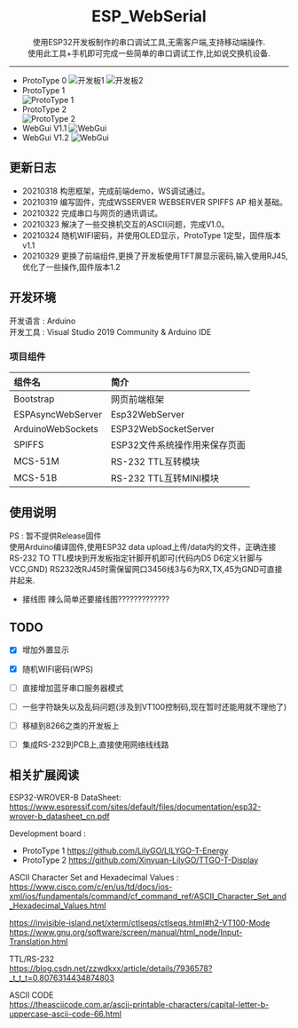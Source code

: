 
<h1 align="center">ESP_WebSerial</h1>


<div align="center">使用ESP32开发板制作的串口调试工具,无需客户端,支持移动端操作.</br>使用此工具+手机即可完成一些简单的串口调试工作,比如说交换机设备.</div>

---


*  ProtoType 0
![开发板1](./img/1.jpg)
![开发板2](./img/2.jpg)
* ProtoType 1  
![ProtoType 1 ](./img/prototype1.jpg)  
* ProtoType 2  
![ProtoType 2 ](./img/prototype2.jpg)
* WebGui V1.1
![WebGui](./img/gui.jpg)
* WebGui V1.2
![WebGui](./img/gui2.jpg)


## 更新日志  
* 20210318 构思框架，完成前端demo，WS调试通过。
* 20210319 编写固件，完成WSSERVER WEBSERVER SPIFFS AP 相关基础。
* 20210322 完成串口与网页的通讯调试。  
* 20210323 解决了一些交换机交互的ASCII问题，完成V1.0。
* 20210324 随机WIFI密码，并使用OLED显示，ProtoType 1定型，固件版本v1.1  
* 20210329 更换了前端组件,更换了开发板使用TFT屏显示密码,输入使用RJ45,优化了一些操作,固件版本1.2  

## 开发环境 
开发语言 : Arduino  
开发工具 : Visual Studio 2019  Community  & Arduino IDE
### 项目组件
组件名|简介
:-|:-
Bootstrap | 网页前端框架
ESPAsyncWebServer | Esp32WebServer
ArduinoWebSockets | ESP32WebSocketServer
SPIFFS | ESP32文件系统操作用来保存页面
MCS-51M | RS-232 TTL互转模块
MCS-51B | RS-232 TTL互转MINI模块

## 使用说明
PS : 暂不提供Release固件  
使用Arduino编译固件,使用ESP32 data upload上传/data内的文件，正确连接RS-232 TO TTL模块到开发板指定针脚开机即可(代码内D5 D6定义针脚与VCC,GND)
RS232改RJ45时需保留网口3456线3与6为RX,TX,45为GND可直接并起来.


* 接线图 
   辣么简单还要接线图?????????????
## TODO 
* [x] 增加外置显示
* [x] 随机WIFI密码(WPS)
* [ ] 直接增加蓝牙串口服务器模式
* [ ] 一些字符缺失以及乱码问题(涉及到VT100控制码,现在暂时还能用就不理他了)
* [ ] 移植到8266之类的开发板上
* [ ] 集成RS-232到PCB上,直接使用网络线线路





## 相关扩展阅读

ESP32­-WROVER­-B DataSheet:  
https://www.espressif.com/sites/default/files/documentation/esp32-wrover-b_datasheet_cn.pdf

Development board :  
* ProtoType 1
https://github.com/LilyGO/LILYGO-T-Energy
* ProtoType 2
https://github.com/Xinyuan-LilyGO/TTGO-T-Display

ASCII Character Set and Hexadecimal Values :  
https://www.cisco.com/c/en/us/td/docs/ios-xml/ios/fundamentals/command/cf_command_ref/ASCII_Character_Set_and_Hexadecimal_Values.html

https://invisible-island.net/xterm/ctlseqs/ctlseqs.html#h2-VT100-Mode
https://www.gnu.org/software/screen/manual/html_node/Input-Translation.html

TTL/RS-232  
https://blog.csdn.net/zzwdkxx/article/details/7936578?_t_t_t=0.8076314434874803

ASCII CODE  
https://theasciicode.com.ar/ascii-printable-characters/capital-letter-b-uppercase-ascii-code-66.html

